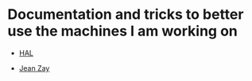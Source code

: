 # Documentation and tricks to better use the machines I am working on

 - [HAL](machines/hal.md)

 - [Jean Zay](machines/jeanzay.md)


   

